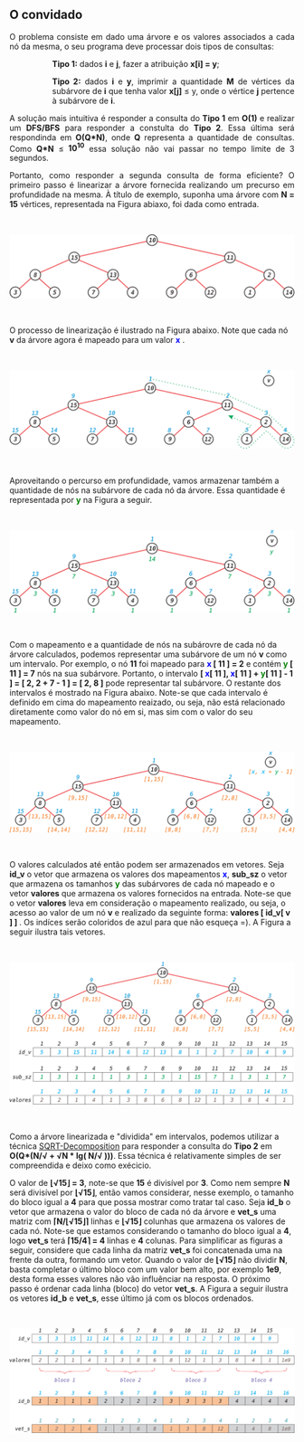 <div id="convidado">

</div>

## O convidado

<p align="justify">

</p>
<p align="justify">
O problema consiste em dado uma árvore e os valores associados a cada nó da mesma, o seu programa deve processar dois tipos de consultas:
<p style="margin-left:2cm;" align="justify" > <b>Tipo 1:</b> dados <b>i</b> e <b>j</b>, fazer a atribuição <b>x[i] = y</b>;</p>
<p style="margin-left:2cm;" align="justify" > <b>Tipo 2:</b> dados <b>i</b> e <b>y</b>, imprimir a quantidade <b>M</b> de vértices da subárvore de <b>i</b> que tenha valor <b>x[j]</b> &le; y, onde o vértice <b>j</b> pertence à subárvore de <b>i</b>.
</p>
<p align="justify">
A solução mais intuitiva é responder a consulta do <b>Tipo 1</b> em <b>O(1)</b> e realizar um <b>DFS/BFS</b> para responder a constulta do <b>Tipo 2</b>. Essa última será respondinda em <b>O(Q*N)</b>, onde <b>Q</b> representa a quantidade de consultas. Como <b>Q*N</b> &le; <b>10<sup>10</sup></b> essa solução não vai passar no tempo limite de 3 segundos. 
</p>
<p align="justify">
Portanto, como responder a segunda consulta de forma eficiente? O primeiro passo é linearizar a árvore fornecida realizando um precurso em profundidade na mesma. À título de exemplo, suponha uma árvore com <b>N = 15</b> vértices, representada na Figura abiaxo, foi dada como entrada.
</p>

<p>&nbsp;</p>

<p><img src="/_assets/images/tree.png" class="center-image"></p>

<p>&nbsp;</p>

O processo de linearização é ilustrado na Figura abaixo. Note que cada nó <b>v</b> da árvore agora é mapeado para um valor <font color="blue"> <b>x</b> </font>.

<p>&nbsp;</p>

<p><img src="/_assets/images/percurso.png" class="center-image"></p>

<p>&nbsp;</p>

Aproveitando o percurso em profundidade, vamos armazenar também a quantidade de nós na subárvore de cada nó da árvore. Essa quantidade é representada por <font color="green"> <b>y</b> </font> na Figura a seguir.

<p>&nbsp;</p>

<p><img src="/_assets/images/sub.png" class="center-image"></p>

<p>&nbsp;</p>

Com o mapeamento e a quantidade de nós na subárovre de cada nó da árvore calculados, podemos representar uma subárvore de um nó <b>v</b> como um intervalo. Por exemplo, o nó <b>11</b> foi mapeado para <b><font color="blue">x</font> [ 11 ] = 2</b> e contém <b><font color="green">y</font> [ 11 ] = 7</b> nós na sua subárvore. Portanto, o intervalo <b>[ <font color="blue">x</font>[ 11 ], <font color="blue">x</font>[ 11 ] + <font color="green">y</font>[ 11 ] - 1 ] = [ 2, 2 + 7 - 1 ] = [ 2, 8 ]</b> pode representar tal subárvore. O restante dos intervalos é mostrado na Figura abaixo. Note-se que cada intervalo é definido em cima do mapeamento reaizado, ou seja, não está relacionado diretamente como valor do nó em si, mas sim com o valor do seu mapeamento. 

<p>&nbsp;</p>

<p><img src="/_assets/images/range.png" class="center-image"></p>

<p>&nbsp;</p>

O valores calculados até então podem ser armazenados em vetores. Seja <b>id_v</b> o vetor que armazena os valores dos mapeamentos <b><font color="blue">x</font></b>, <b>sub_sz</b> o vetor que armazena os tamanhos <b><font color="green">y</font></b> das subárvores de cada nó mapeado e o vetor <b>valores</b> que armazena os valores fornecidos na entrada. Note-se que o vetor <b>valores</b> leva em consideração o mapeamento realizado, ou seja, o acesso ao valor de um nó <b>v</b> e realizado da seguinte forma: <b>valores [ id_v[ v ] ] </b>. Os indíces serão coloridos de azul para que não esqueça =). A Figura a seguir ilustra tais vetores.

<p>&nbsp;</p>

<p><img src="/_assets/images/vetores.png" class="center-image"></p>

<p>&nbsp;</p>

Como a árvore linearizada e "dividida" em intervalos, podemos utilizar a técnica <a href="http://www.geeksforgeeks.org/sqrt-square-root-decomposition-technique-set-1-introduction/">SQRT-Decomposition</a> para responder a consulta do <b>Tipo 2</b> em <b>O(Q*(N/&radic; + &radic;N * lg( N/&radic; )))</b>. Essa técnica é relativamente simples de ser compreendida e deixo como exécicio. 

O valor de <b>&lfloor;&radic;15&rfloor; = 3</b>, note-se que <b>15</b> é divisível por <b>3</b>. Como nem sempre <b>N</b> será divisível por <b>&lfloor;&radic;15&rfloor;</b>, então vamos considerar, nesse exemplo, o tamanho do bloco igual a <b>4</b> para que possa mostrar como tratar tal caso. Seja <b>id_b</b> o vetor que armazena o valor do bloco de cada nó da árvore e <b>vet_s</b> uma matriz com <b>&lceil;N/&lfloor;&radic;15&rfloor;&rceil;</b> linhas e <b>&lfloor;&radic;15&rfloor;</b> colunhas que armazena os valores de cada nó. Note-se que estamos considerando o tamanho do bloco igual a <b>4</b>, logo <b>vet_s</b> terá <b>&lceil;15/4&rceil; = 4</b> linhas e <b>4</b> colunas. Para simplificar as figuras a seguir, considere que cada linha da matriz <b>vet_s</b> foi concatenada uma na frente da outra, formando um vetor. Quando o valor de <b>&lfloor;&radic;15&rfloor;</b> não dividir <b>N</b>, basta completar o último bloco com um valor bem alto, por exemplo <b>1e9</b>, desta forma esses valores não vão influênciar na resposta. O próximo passo é ordenar cada linha (bloco) do vetor <b>vet_s</b>. A Figura a seguir  ilustra os vetores <b>id_b</b> e <b>vet_s</b>, esse último já com os blocos ordenados.

<p>&nbsp;</p>

<p><img src="/_assets/images/blocos.png" class="center-image"></p>

<p>&nbsp;</p>

<!--Um exemplo de implementação segue abaixo: -->

<!--{% gist wellvolks/468854028542097e55407afa7a403b2b guarda_costeira.cpp %}-->

